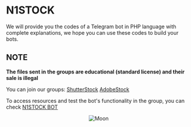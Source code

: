 # N1STOCK
We will provide you the codes of a Telegram bot in PHP language with complete explanations, we hope you can use these codes to build your bots.

## NOTE

**The files sent in the groups are educational (standard license) and their sale is illegal**

You can join our groups:
 [ShutterStock](https://t.me/ShutterStock4U)
  [AdobeStock](https://t.me/AdobeStock4U)

To access resources and test the bot's functionality in the group, you can check [N1STOCK BOT](https://t.me/N1Stock_Bot)


<p align="center">
  <img src="https://y4siiiin.com/wp-content/uploads/2024/07/GitHub.jpg" alt="Moon">
</p>
